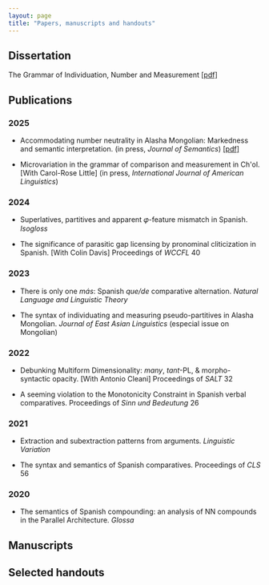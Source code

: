 ```yaml
---
layout: page
title: "Papers, manuscripts and handouts"
---
```


## Dissertation
The Grammar of Individuation, Number and Measurement [\[pdf\]](https://luismitoquero.github.io/papers/ToqueroPerez_LuisMiguel_PhD-dissertation2024.pdf)

## Publications
### 2025

- Accommodating number neutrality in Alasha Mongolian: Markedness and semantic interpretation.
(in press, *Journal of Semantics*) [\[pdf\]](https://luismitoquero.github.io/papers/ToqueroPerez-JoS-number-neutrality.pdf)

- Microvariation in the grammar of comparison and measurement in Ch'ol. \[With Carol-Rose Little\]
(in press, *International Journal of American Linguistics*)

### 2024

- Superlatives, partitives and apparent 𝜑-feature mismatch in Spanish.
*Isogloss*

- The significance of parasitic gap licensing by pronominal cliticization in Spanish. \[With Colin Davis\]
Proceedings of *WCCFL* 40

### 2023

- There is only one *más*: Spanish *que/de* comparative alternation.
*Natural Language and Linguistic Theory*

- The syntax of individuating and measuring pseudo-partitives in Alasha Mongolian.
*Journal of East Asian Linguistics* (especial issue on Mongolian)

### 2022

- Debunking Multiform Dimensionality: *many*, *tant*-PL, & morpho-syntactic opacity. \[With Antonio Cleani\]
Proceedings of *SALT* 32

- A seeming violation to the Monotonicity Constraint in Spanish verbal comparatives.
Proceedings of *Sinn und Bedeutung* 26

### 2021

- Extraction and subextraction patterns from arguments.
*Linguistic Variation* 

- The syntax and semantics of Spanish comparatives.
Proceedings of *CLS* 56

### 2020

- The semantics of Spanish compounding: an analysis of NN compounds in the Parallel Architecture.
*Glossa* 

## Manuscripts

## Selected handouts

